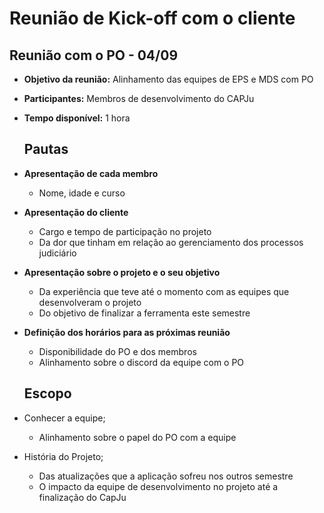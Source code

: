 # Reunião de Kick-off com o cliente

## **Reunião com o PO - 04/09**

- **Objetivo da reunião:** Alinhamento das equipes de EPS e MDS com PO
- **Participantes:** Membros de desenvolvimento do CAPJu
- **Tempo disponível:** 1 hora
    
    ## **Pautas**
    
- **Apresentação de cada membro**
    - Nome, idade e curso
- **Apresentação do cliente**
    - Cargo e tempo de participação no projeto
    - Da dor que tinham em relação ao gerenciamento dos processos judiciário
- **Apresentação sobre o projeto e o seu objetivo**
    - Da experiência que teve até o momento com as equipes que desenvolveram o projeto
    - Do objetivo de finalizar a ferramenta este semestre
- **Definição dos horários para as próximas reunião**
    - Disponibilidade do PO e dos membros
    - Alinhamento sobre o discord da equipe com o PO

    ## **Escopo**

- Conhecer a equipe;
    - Alinhamento sobre o papel do PO com a equipe
- História do Projeto;
    - Das atualizações que a aplicação sofreu nos outros semestre
    - O impacto da equipe de desenvolvimento no projeto até a finalização do CapJu